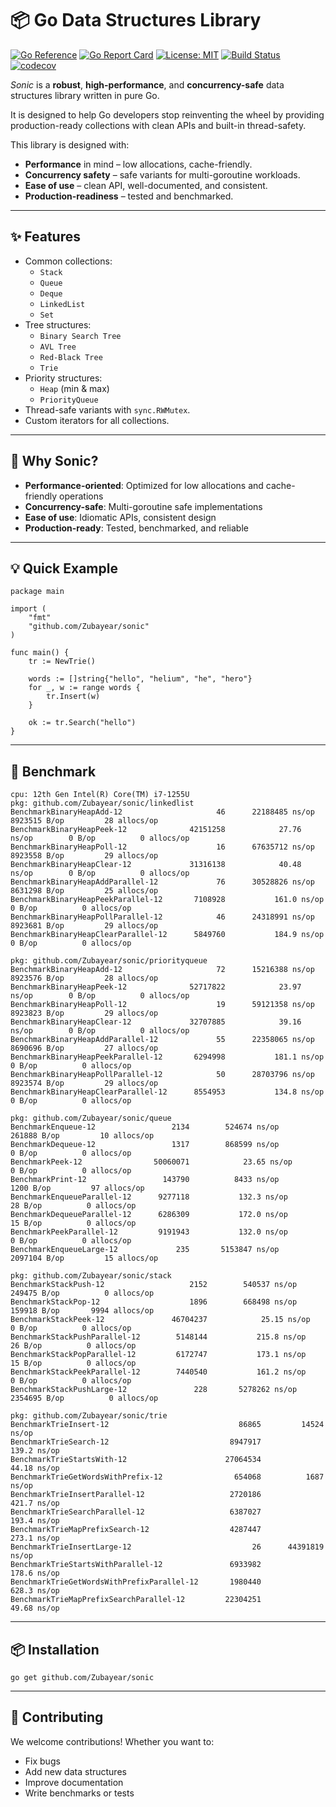 # 📦 Go Data Structures Library

[![Go Reference](https://pkg.go.dev/badge/github.com/Zubayear/sonic.svg)](https://pkg.go.dev/github.com/Zubayear/sonic)
[![Go Report Card](https://goreportcard.com/badge/github.com/Zubayear/sonic)](https://goreportcard.com/report/github.com/Zubayear/sonic)
[![License: MIT](https://img.shields.io/badge/License-MIT-yellow.svg)](LICENSE)
[![Build Status](https://github.com/Zubayear/sonic/actions/workflows/go.yml/badge.svg)](https://github.com/Zubayear/sonic/actions)
[![codecov](https://codecov.io/gh/Zubayear/sonic/branch/main/graph/badge.svg)](https://codecov.io/gh/Zubayear/sonic)

*Sonic* is a **robust**, **high-performance**, and **concurrency-safe** data structures library written in pure Go.

It is designed to help Go developers stop reinventing the wheel by providing production-ready collections with clean APIs and built-in thread-safety.

This library is designed with:
- **Performance** in mind – low allocations, cache-friendly.
- **Concurrency safety** – safe variants for multi-goroutine workloads.
- **Ease of use** – clean API, well-documented, and consistent.
- **Production-readiness** – tested and benchmarked.

---

## ✨ Features

- Common collections:
  - `Stack`
  - `Queue`
  - `Deque`
  - `LinkedList`
  - `Set`
- Tree structures:
  - `Binary Search Tree`
  - `AVL Tree`
  - `Red-Black Tree`
  - `Trie`
- Priority structures:
  - `Heap` (min & max)
  - `PriorityQueue`
- Thread-safe variants with `sync.RWMutex`.
- Custom iterators for all collections.

---
## 🚀 Why Sonic?
- **Performance-oriented**: Optimized for low allocations and cache-friendly operations
- **Concurrency-safe**: Multi-goroutine safe implementations
- **Ease of use**: Idiomatic APIs, consistent design
- **Production-ready**: Tested, benchmarked, and reliable

---
## 💡 Quick Example
```
package main

import (
    "fmt"
    "github.com/Zubayear/sonic"
)

func main() {
    tr := NewTrie()

	words := []string{"hello", "helium", "he", "hero"}
	for _, w := range words {
		tr.Insert(w)
	}
	
	ok := tr.Search("hello")
}
```

---
## 💪 Benchmark
```
cpu: 12th Gen Intel(R) Core(TM) i7-1255U
pkg: github.com/Zubayear/sonic/linkedlist
BenchmarkBinaryHeapAdd-12              	      46	  22188485 ns/op	 8923515 B/op	      28 allocs/op
BenchmarkBinaryHeapPeek-12             	42151258	        27.76 ns/op	       0 B/op	       0 allocs/op
BenchmarkBinaryHeapPoll-12             	      16	  67635712 ns/op	 8923558 B/op	      29 allocs/op
BenchmarkBinaryHeapClear-12            	31316138	        40.48 ns/op	       0 B/op	       0 allocs/op
BenchmarkBinaryHeapAddParallel-12      	      76	  30528826 ns/op	 8631298 B/op	      25 allocs/op
BenchmarkBinaryHeapPeekParallel-12     	 7108928	       161.0 ns/op	       0 B/op	       0 allocs/op
BenchmarkBinaryHeapPollParallel-12     	      46	  24318991 ns/op	 8923681 B/op	      29 allocs/op
BenchmarkBinaryHeapClearParallel-12    	 5849760	       184.9 ns/op	       0 B/op	       0 allocs/op

pkg: github.com/Zubayear/sonic/priorityqueue
BenchmarkBinaryHeapAdd-12              	      72	  15216388 ns/op	 8923576 B/op	      28 allocs/op
BenchmarkBinaryHeapPeek-12             	52717822	        23.97 ns/op	       0 B/op	       0 allocs/op
BenchmarkBinaryHeapPoll-12             	      19	  59121358 ns/op	 8923823 B/op	      29 allocs/op
BenchmarkBinaryHeapClear-12            	32707885	        39.16 ns/op	       0 B/op	       0 allocs/op
BenchmarkBinaryHeapAddParallel-12      	      55	  22358065 ns/op	 8690696 B/op	      27 allocs/op
BenchmarkBinaryHeapPeekParallel-12     	 6294998	       181.1 ns/op	       0 B/op	       0 allocs/op
BenchmarkBinaryHeapPollParallel-12     	      50	  28703796 ns/op	 8923574 B/op	      29 allocs/op
BenchmarkBinaryHeapClearParallel-12    	 8554953	       134.8 ns/op	       0 B/op	       0 allocs/op

pkg: github.com/Zubayear/sonic/queue
BenchmarkEnqueue-12            	    2134	    524674 ns/op	  261888 B/op	      10 allocs/op
BenchmarkDequeue-12            	    1317	    868599 ns/op	       0 B/op	       0 allocs/op
BenchmarkPeek-12               	50060071	        23.65 ns/op	       0 B/op	       0 allocs/op
BenchmarkPrint-12              	  143790	      8433 ns/op	    1200 B/op	      97 allocs/op
BenchmarkEnqueueParallel-12    	 9277118	       132.3 ns/op	      28 B/op	       0 allocs/op
BenchmarkDequeueParallel-12    	 6286309	       172.0 ns/op	      15 B/op	       0 allocs/op
BenchmarkPeekParallel-12       	 9191943	       132.0 ns/op	       0 B/op	       0 allocs/op
BenchmarkEnqueueLarge-12       	     235	   5153847 ns/op	 2097104 B/op	      15 allocs/op

pkg: github.com/Zubayear/sonic/stack
BenchmarkStackPush-12            	    2152	    540537 ns/op	  249475 B/op	       0 allocs/op
BenchmarkStackPop-12             	    1896	    668498 ns/op	  159918 B/op	    9994 allocs/op
BenchmarkStackPeek-12            	46704237	        25.15 ns/op	       0 B/op	       0 allocs/op
BenchmarkStackPushParallel-12    	 5148144	       215.8 ns/op	      26 B/op	       0 allocs/op
BenchmarkStackPopParallel-12     	 6172747	       173.1 ns/op	      15 B/op	       0 allocs/op
BenchmarkStackPeekParallel-12    	 7440540	       161.2 ns/op	       0 B/op	       0 allocs/op
BenchmarkStackPushLarge-12       	     228	   5278262 ns/op	 2354695 B/op	       0 allocs/op

pkg: github.com/Zubayear/sonic/trie
BenchmarkTrieInsert-12                        	   86865	     14524 ns/op
BenchmarkTrieSearch-12                        	 8947917	       139.2 ns/op
BenchmarkTrieStartsWith-12                    	27064534	        44.18 ns/op
BenchmarkTrieGetWordsWithPrefix-12            	  654068	      1687 ns/op
BenchmarkTrieInsertParallel-12                	 2720186	       421.7 ns/op
BenchmarkTrieSearchParallel-12                	 6387027	       193.4 ns/op
BenchmarkTrieMapPrefixSearch-12               	 4287447	       273.1 ns/op
BenchmarkTrieInsertLarge-12                   	      26	  44391819 ns/op
BenchmarkTrieStartsWithParallel-12            	 6933982	       178.6 ns/op
BenchmarkTrieGetWordsWithPrefixParallel-12    	 1980440	       628.3 ns/op
BenchmarkTrieMapPrefixSearchParallel-12       	22304251	        49.68 ns/op
```
---

## 📦 Installation
```
go get github.com/Zubayear/sonic
```
---
## 🤝 Contributing
We welcome contributions! Whether you want to:
- Fix bugs
- Add new data structures
- Improve documentation
- Write benchmarks or tests

